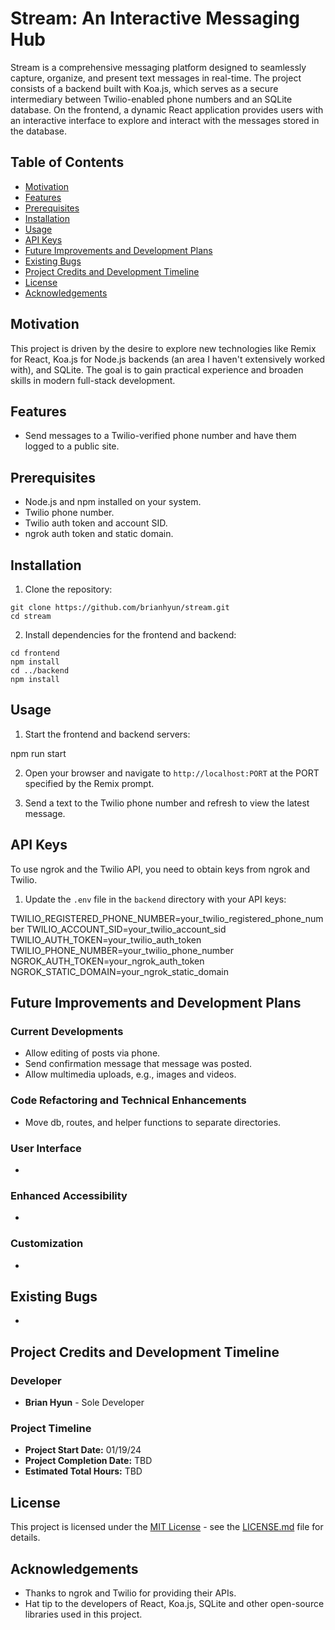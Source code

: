 # Stream: An Interactive Messaging Hub

Stream is a comprehensive messaging platform designed to seamlessly capture, organize, and present text messages in real-time. The project consists of a backend built with Koa.js, which serves as a secure intermediary between Twilio-enabled phone numbers and an SQLite database. On the frontend, a dynamic React application provides users with an interactive interface to explore and interact with the messages stored in the database.

<!-- [![Watch the Demo Video](https://img.youtube.com/vi/D9I9Ok4Qszw/0.jpg)](https://www.youtube.com/watch?v=D9I9Ok4Qszw) -->

## Table of Contents

- [Motivation](#motivation)
- [Features](#features)
- [Prerequisites](#prerequisites)
- [Installation](#installation)
- [Usage](#usage)
- [API Keys](#api-keys)
- [Future Improvements and Development Plans](#future-improvements-and-development-plans)
- [Existing Bugs](#existing-bugs)
- [Project Credits and Development Timeline](#project-credits-and-development-timeline)
- [License](#license)
- [Acknowledgements](#acknowledgements)

## Motivation

This project is driven by the desire to explore new technologies like Remix for React, Koa.js for Node.js backends (an area I haven't extensively worked with), and SQLite. The goal is to gain practical experience and broaden skills in modern full-stack development.

## Features

- Send messages to a Twilio-verified phone number and have them logged to a public site.

## Prerequisites

- Node.js and npm installed on your system.
- Twilio phone number.
- Twilio auth token and account SID.
- ngrok auth token and static domain.

## Installation

1. Clone the repository:

```
git clone https://github.com/brianhyun/stream.git
cd stream
```

2. Install dependencies for the frontend and backend:

```
cd frontend
npm install
cd ../backend
npm install
```

## Usage

1. Start the frontend and backend servers:

npm run start

2. Open your browser and navigate to `http://localhost:PORT` at the PORT specified by the Remix prompt.

3. Send a text to the Twilio phone number and refresh to view the latest message.

## API Keys

To use ngrok and the Twilio API, you need to obtain keys from ngrok and Twilio.

1. Update the `.env` file in the `backend` directory with your API keys:

TWILIO_REGISTERED_PHONE_NUMBER=your_twilio_registered_phone_number
TWILIO_ACCOUNT_SID=your_twilio_account_sid
TWILIO_AUTH_TOKEN=your_twilio_auth_token
TWILIO_PHONE_NUMBER=your_twilio_phone_number
NGROK_AUTH_TOKEN=your_ngrok_auth_token
NGROK_STATIC_DOMAIN=your_ngrok_static_domain

## Future Improvements and Development Plans

### Current Developments

- Allow editing of posts via phone.
- Send confirmation message that message was posted.
- Allow multimedia uploads, e.g., images and videos.

### Code Refactoring and Technical Enhancements

- Move db, routes, and helper functions to separate directories.

### User Interface

-

### Enhanced Accessibility

-

### Customization

-

## Existing Bugs

-

## Project Credits and Development Timeline

### Developer

- **Brian Hyun** - Sole Developer

### Project Timeline

- **Project Start Date:** 01/19/24
- **Project Completion Date:** TBD
- **Estimated Total Hours:** TBD

## License

This project is licensed under the [MIT License](LICENSE.md) - see the [LICENSE.md](LICENSE.md) file for details.

## Acknowledgements

- Thanks to ngrok and Twilio for providing their APIs.
- Hat tip to the developers of React, Koa.js, SQLite and other open-source libraries used in this project.

